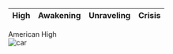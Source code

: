 |High|Awakening|Unraveling|Crisis|
|---|---|---|---|
American High<br/>![car](https://www.mydreamcar.online/2013/05/10/1957-chrysler-300-c-convertible-rock-n-roll-50s-cars/)


